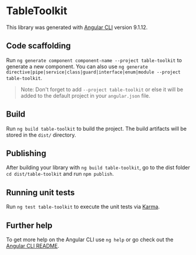 # TableToolkit

This library was generated with [Angular CLI](https://github.com/angular/angular-cli) version 9.1.12.

## Code scaffolding

Run `ng generate component component-name --project table-toolkit` to generate a new component. You can also use `ng generate directive|pipe|service|class|guard|interface|enum|module --project table-toolkit`.
> Note: Don't forget to add `--project table-toolkit` or else it will be added to the default project in your `angular.json` file. 

## Build

Run `ng build table-toolkit` to build the project. The build artifacts will be stored in the `dist/` directory.

## Publishing

After building your library with `ng build table-toolkit`, go to the dist folder `cd dist/table-toolkit` and run `npm publish`.

## Running unit tests

Run `ng test table-toolkit` to execute the unit tests via [Karma](https://karma-runner.github.io).

## Further help

To get more help on the Angular CLI use `ng help` or go check out the [Angular CLI README](https://github.com/angular/angular-cli/blob/master/README.md).
